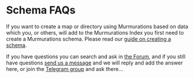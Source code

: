 # Schema FAQs

If you want to create a map or directory using Murmurations based on data which you, or others, will add to the Murmurations Index you first need to create a Murmurations schema. Please read our [guide on creating a schema]([https://docs.murmurations.network/guides/aggregators.html](https://docs.murmurations.network/guides/create-a-schema.html)).

If you have questions you can search and ask in [the Forum](https://murmurations.flarum.cloud/), and if you still have questions [send us a message](https://murmurations.network/contact/) and we will reply and add the answer here, or join the [Telegram group](https://t.me/joinchat/JvotB0kuxrjFgvYszbNvZw) and ask there...
